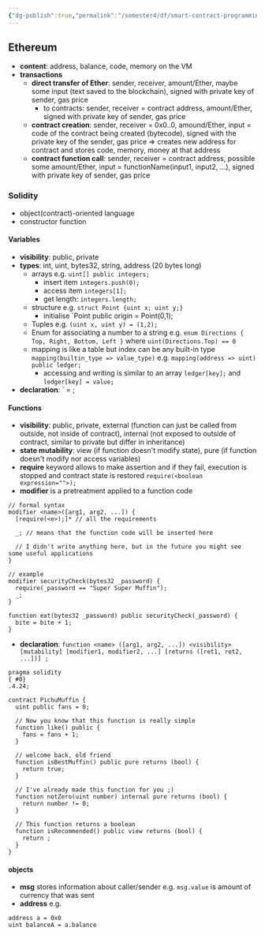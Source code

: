 ```yaml
---
{"dg-publish":true,"permalink":"/semester4/df/smart-contract-programming/"}
---
```


## Ethereum
- **content**: address, balance, code, memory on the VM
- **transactions**
	- **direct transfer of Ether**: sender, receiver, amount/Ether, maybe some input (text saved to the blockchain), signed with private key of sender, gas price
		- to contracts: sender, receiver = contract address, amount/Ether, signed with private key of sender, gas price
	- **contract creation**: sender, receiver = 0x0..0, amound/Ether, input = code of the contract being created (bytecode), signed with the private key of the sender, gas price => creates new address for contract and stores code, memory, money at that address
	- **contract function call**: sender, receiver = contract address, possible some amount/Ether, input = functionName(input1, input2, ...), signed with private key of sender, gas price
### Solidity
- object(contract)-oriented language
- constructor function
#### Variables
- **visibility**: public, private
- **types**: int, uint, bytes32, string, address (20 bytes long)
	- arrays e.g. `uint[] public integers;`
		- insert item `integers.push(0);`
		- access item `integers[1];`
		- get length: `integers.length;`
	- structure e.g. `struct Point {uint x; uint y;}`
		- initialise `Point public origin = Point(0,1);
	- Tuples e.g. `(uint x, uint y) = (1,2);`
	- Enum for associating a number to a string e.g. `enum Directions { Top, Right, Bottom, Left }` where `uint(Directions.Top) == 0`
	- mapping is like a table but index can be any built-in type `mapping(builtin_type => value_type)` e.g. `mapping(address => uint) public ledger;`
		- accessing and writing is similar to an array `ledger[key];` and `ledger[key] = value;`
- **declaration**: `<type> <visibility> <name> = <value>;
#### Functions
- **visibility**: public, private, external (function can just be called from outside, not inside of contract), internal (not exposed to outside of contract, similar to private but differ in inheritance)
- **state mutability**: view (if function doesn't modify state), pure (if function doesn't modify nor access variables)
- **require** keyword allows to make assertion and if they fail, execution is stopped and contract state is restored `require(<boolean expression="">);`
- **modifier** is a pretreatment applied to a function code
```Solidity
// formal syntax
modifier <name>([arg1, arg2, ...]) {
  [require(<e>);]* // all the requirements

  _; // means that the function code will be inserted here

  // I didn't write anything here, but in the future you might see some useful applications
}

// example
modifier securityCheck(bytes32 _password) {
  require(_password == "Super Super Muffin");
  _;
}

function eat(bytes32 _password) public securityCheck(_password) {
  bite = bite + 1;
}
```
- **declaration**: `function <name> ([arg1, arg2, ...]) <visibility> [mutability] [modifier1, modifier2, ...] [returns ([ret1, ret2, ...])] ;`
```Solidity
pragma solidity
{ #0}
.4.24;

contract PichuMuffin {
  uint public fans = 0;

  // Now you know that this function is really simple
  function like() public {
    fans = fans + 1;
  }

  // welcome back, old friend
  function isBestMuffin() public pure returns (bool) {
    return true;
  }
  
  // I've already made this function for you ;)
  function notZero(uint number) internal pure returns (bool) {
    return number != 0;
  }
  
  // This function returns a boolean
  function isRecommended() public view returns (bool) {
    return ;
  }
}
```
#### objects
- **msg** stores information about caller/sender e.g. `msg.value` is amount of currency that was sent
- **address** e.g.
```Solidity
address a = 0x0
uint balanceA = a.balance
```